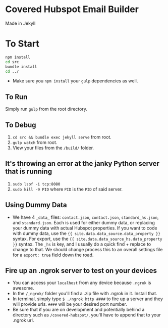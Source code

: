 # Covered Hubspot Email Builder
Made in Jekyll

# To Start
```bash
npm install
cd src
bundle install
cd ../
```
- Make sure you `npm install` your `gulp` dependencies as well.

## To Run
Simply run `gulp` from the root directory.

## To Debug
1. `cd src && bundle exec jekyll serve` from root.
2. `gulp watch` from root.
3. View your files from the `/build/` folder.

## It's throwing an error at the janky Python server that is running
1. `sudo lsof -i tcp:8080`
2. `sudo kill -9 PID` where `PID` is the `PID` of said server.

## Using Dummy Data
- We have 4 `_data_` files: `contact.json`, `contact.json`, `standard_hs.json`, and `standard.json`. Each is used for either dummy data, or replacing your dummy data with actual Hubspot properties. If you want to code with dummy data, use the `{{ site.data.data_source.data_property }}` syntax. For export, use the `{{ site.data.data_source_hs.data_property }}` syntax. The `_hs` is key, and I usually do a quick find + replace to change to that. We should change process this to an overall settings file for a `export: true` field down the road.

## Fire up an .ngrok server to test on your devices
  - You can access your ```localhost``` from any device because ```.ngrok``` is awesome.
  - In the ```/_ngrok/``` folder you'll find a .zip file with .ngrok in it. Install that.
  - In terminal, simply type ```$ ./ngrok http ####``` to fire up a server and they will provide urls. `####` will be your desired port number.
  - Be sure that if you are on development and potentially behind a directory such as ```/covered-hubspot/```, you'll have to append that to your .ngrok url.